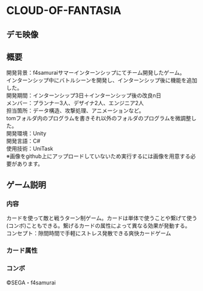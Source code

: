 # CLOUD-OF-FANTASIA
## デモ映像

## 概要
開発背景：f4samuraiサマーインターンシップにてチーム開発したゲーム。<br>
インターンシップ中にバトルシーンを開発し、インターンシップ後に機能を追加した。<br>
開発期間：インターンシップ3日＋インターンシップ後の改良n日<br>
メンバー：プランナー3人、デザイナ2人、エンジニア2人<br>
担当箇所：データ構造、攻撃処理、アニメーションなど。<br>
          tomフォルダ内のプログラムを書きそれ以外のフォルダのプログラムを微調整した。<br>
開発環境：Unity <br>
開発言語：C# <br>
使用技術：UniTask <br>
※画像をgithub上にアップロードしていないため実行するには画像を用意する必要があります。

## ゲーム説明
### 内容
カードを使って敵と戦うターン制ゲーム。カードは単体で使うことや繋げて使う(コンボ)こともできる。繋げるカードの属性によって異なる効果が発動する。<br>
コンセプト：隙間時間で手軽にストレス発散できる爽快カードゲーム
### カード属性
### コンボ


©SEGA・f4samurai
